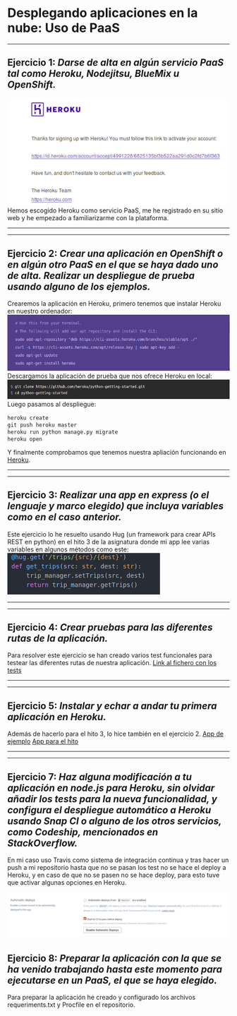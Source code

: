 # Desplegando aplicaciones en la nube: Uso de PaaS
---
## Ejercicio 1: *Darse de alta en algún servicio PaaS tal como Heroku, Nodejitsu, BlueMix u OpenShift.*
![Heroku](imgs/heroku.png)
Hemos escogido Heroku como servicio PaaS, me he registrado en su sitio web y he empezado a familiarizarme con la plataforma.

---

---

## Ejercicio 2: *Crear una aplicación en OpenShift o en algún otro PaaS en el que se haya dado uno de alta. Realizar un despliegue de prueba usando alguno de los ejemplos.*

Crearemos la aplicación en Heroku, primero tenemos que instalar Heroku en nuestro ordenador:
![Heroku](imgs/heroku-1.png)
Descargamos la aplicación de prueba que nos ofrece Heroku en local:
![Heroku](imgs/heroku-2.png)
Luego pasamos al despliegue:
~~~
heroku create
git push heroku master
heroku run python manage.py migrate
heroku open
~~~
Y finalmente comprobamos que tenemos nuestra apliación funcionando en [Heroku](https://shrouded-tundra-78673.herokuapp.com/).

---

---

## Ejercicio 3: *Realizar una app en express (o el lenguaje y marco elegido) que incluya variables como en el caso anterior.*

Este ejercicio lo he resuelto usando Hug (un framework para crear APIs REST en python) en el hito 3 de la asignatura donde mi app lee varias variables en algunos métodos como este:
![Variables Hug](imgs/hug-variables.png)

---

---

## Ejercicio 4: *Crear pruebas para las diferentes rutas de la aplicación.*

Para resolver este ejercicio se han creado varios test funcionales para testear las diferentes rutas de nuestra aplicación.
[Link al fichero con los tests](https://github.com/ajpelaez/IV-Proyecto/blob/master/FindBlaBlaCarBot/test.py)


---

---

## Ejercicio 5: *Instalar y echar a andar tu primera aplicación en Heroku.*

Además de hacerlo para el hito 3, lo hice también en el ejercicio 2.
[App de ejemplo](https://shrouded-tundra-78673.herokuapp.com/)
[App para el hito](http://blablacarapi.herokuapp.com/)

---

---

## Ejercicio 7: *Haz alguna modificación a tu aplicación en node.js para Heroku, sin olvidar añadir los tests para la nueva funcionalidad, y configura el despliegue automático a Heroku usando Snap CI o alguno de los otros servicios, como Codeship, mencionados en StackOverflow.*

En mi caso uso Travis como sistema de integración continua y tras hacer un push a mi repositorio hasta que no se pasan los test no se hace el deploy a Heroku, y en caso de que no se pasen no se hace deploy, para esto tuve que activar algunas opciones en Heroku.

![Automatic deploys](imgs/automatic-deploys.png)

## Ejercicio 8: *Preparar la aplicación con la que se ha venido trabajando hasta este momento para ejecutarse en un PaaS, el que se haya elegido.*

Para preparar la aplicación he creado y configurado los archivos requeriments.txt y Procfile en el repositorio.
